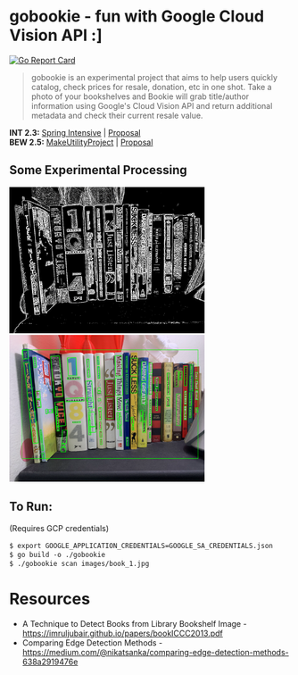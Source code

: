 # gobookie - fun with Google Cloud Vision API :]
[![Go Report Card](https://goreportcard.com/badge/github.com/aucoeur/gobookie)](https://goreportcard.com/report/github.com/aucoeur/gobookie)  

> gobookie is an experimental project that aims to help users quickly catalog, check prices for resale, donation, etc in one shot. Take a photo of your bookshelves and Bookie will grab title/author information using Google's Cloud Vision API and return additional metadata and check their current resale value.

**INT 2.3:** [Spring Intensive](./docs/INT2.3-SpringIntensive.md) | [Proposal](./docs/INT2.3-Proposal.md)    
**BEW 2.5:** [MakeUtilityProject](./docs/BEW2.5-MakeUtilityProject.md) | [Proposal](./docs/BEW2.5-Proposal.md)  


## Some Experimental Processing
<img src="./sample/book1_processed.png" width="350" alt="edges" />    
<img src="./sample/books_1-annotated.png" width="350" alt="annotated" />    

## To Run:
(Requires GCP credentials)
```shell
$ export GOOGLE_APPLICATION_CREDENTIALS=GOOGLE_SA_CREDENTIALS.json
$ go build -o ./gobookie
$ ./gobookie scan images/book_1.jpg
```

# Resources
- A Technique to Detect Books from Library Bookshelf Image - https://imruljubair.github.io/papers/bookICCC2013.pdf
- Comparing Edge Detection Methods - https://medium.com/@nikatsanka/comparing-edge-detection-methods-638a2919476e
